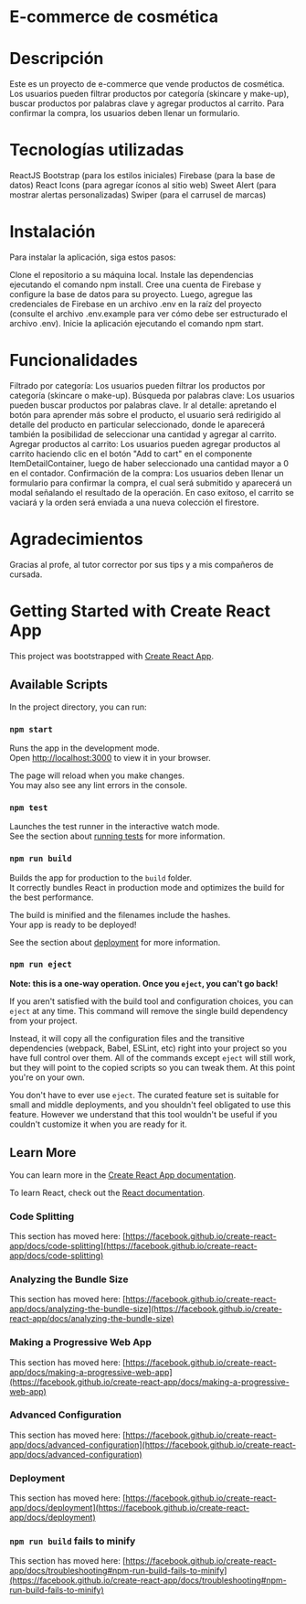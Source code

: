 # E-commerce de cosmética

# Descripción

Este es un proyecto de e-commerce que vende productos de cosmética. Los usuarios pueden filtrar productos por categoría (skincare y make-up), buscar productos por palabras clave y agregar productos al carrito. Para confirmar la compra, los usuarios deben llenar un formulario.

# Tecnologías utilizadas

ReactJS
Bootstrap (para los estilos iniciales)
Firebase (para la base de datos)
React Icons (para agregar íconos al sitio web)
Sweet Alert (para mostrar alertas personalizadas)
Swiper (para el carrusel de marcas)

# Instalación

Para instalar la aplicación, siga estos pasos:

Clone el repositorio a su máquina local.
Instale las dependencias ejecutando el comando npm install.
Cree una cuenta de Firebase y configure la base de datos para su proyecto. Luego, agregue las credenciales de Firebase en un archivo .env en la raíz del proyecto (consulte el archivo .env.example para ver cómo debe ser estructurado el archivo .env).
Inicie la aplicación ejecutando el comando npm start.

# Funcionalidades

Filtrado por categoría: Los usuarios pueden filtrar los productos por categoría (skincare o make-up).
Búsqueda por palabras clave: Los usuarios pueden buscar productos por palabras clave.
Ir al detalle: apretando el botón para aprender más sobre el producto, el usuario será redirigido al detalle del producto en particular seleccionado, donde le aparecerá también la posibilidad de seleccionar una cantidad y agregar al carrito.
Agregar productos al carrito: Los usuarios pueden agregar productos al carrito haciendo clic en el botón "Add to cart" en el componente ItemDetailContainer, luego de haber seleccionado una cantidad mayor a 0 en el contador.
Confirmación de la compra: Los usuarios deben llenar un formulario para confirmar la compra, el cual será submitido y aparecerá un modal señalando el resultado de la operación. En caso exitoso, el carrito se vaciará y la orden será enviada a una nueva colección el firestore.

# Agradecimientos

Gracias al profe, al tutor corrector por sus tips y a mis compañeros de cursada.

# Getting Started with Create React App

This project was bootstrapped with [Create React App](https://github.com/facebook/create-react-app).

## Available Scripts

In the project directory, you can run:

### `npm start`

Runs the app in the development mode.\
Open [http://localhost:3000](http://localhost:3000) to view it in your browser.

The page will reload when you make changes.\
You may also see any lint errors in the console.

### `npm test`

Launches the test runner in the interactive watch mode.\
See the section about [running tests](https://facebook.github.io/create-react-app/docs/running-tests) for more information.

### `npm run build`

Builds the app for production to the `build` folder.\
It correctly bundles React in production mode and optimizes the build for the best performance.

The build is minified and the filenames include the hashes.\
Your app is ready to be deployed!

See the section about [deployment](https://facebook.github.io/create-react-app/docs/deployment) for more information.

### `npm run eject`

**Note: this is a one-way operation. Once you `eject`, you can't go back!**

If you aren't satisfied with the build tool and configuration choices, you can `eject` at any time. This command will remove the single build dependency from your project.

Instead, it will copy all the configuration files and the transitive dependencies (webpack, Babel, ESLint, etc) right into your project so you have full control over them. All of the commands except `eject` will still work, but they will point to the copied scripts so you can tweak them. At this point you're on your own.

You don't have to ever use `eject`. The curated feature set is suitable for small and middle deployments, and you shouldn't feel obligated to use this feature. However we understand that this tool wouldn't be useful if you couldn't customize it when you are ready for it.

## Learn More

You can learn more in the [Create React App documentation](https://facebook.github.io/create-react-app/docs/getting-started).

To learn React, check out the [React documentation](https://reactjs.org/).

### Code Splitting

This section has moved here: [https://facebook.github.io/create-react-app/docs/code-splitting](https://facebook.github.io/create-react-app/docs/code-splitting)

### Analyzing the Bundle Size

This section has moved here: [https://facebook.github.io/create-react-app/docs/analyzing-the-bundle-size](https://facebook.github.io/create-react-app/docs/analyzing-the-bundle-size)

### Making a Progressive Web App

This section has moved here: [https://facebook.github.io/create-react-app/docs/making-a-progressive-web-app](https://facebook.github.io/create-react-app/docs/making-a-progressive-web-app)

### Advanced Configuration

This section has moved here: [https://facebook.github.io/create-react-app/docs/advanced-configuration](https://facebook.github.io/create-react-app/docs/advanced-configuration)

### Deployment

This section has moved here: [https://facebook.github.io/create-react-app/docs/deployment](https://facebook.github.io/create-react-app/docs/deployment)

### `npm run build` fails to minify

This section has moved here: [https://facebook.github.io/create-react-app/docs/troubleshooting#npm-run-build-fails-to-minify](https://facebook.github.io/create-react-app/docs/troubleshooting#npm-run-build-fails-to-minify)
